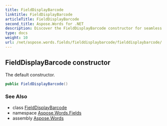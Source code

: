 ```yaml
---
title: FieldDisplayBarcode
linktitle: FieldDisplayBarcode
articleTitle: FieldDisplayBarcode
second_title: Aspose.Words for .NET
description: Discover the FieldDisplayBarcode constructor for seamless integration. Unlock default features to enhance your barcode display efficiency.
type: docs
weight: 10
url: /net/aspose.words.fields/fielddisplaybarcode/fielddisplaybarcode/
---
```

## FieldDisplayBarcode constructor

The default constructor.

```csharp
public FieldDisplayBarcode()
```

### See Also

* class [FieldDisplayBarcode](../)
* namespace [Aspose.Words.Fields](../../../aspose.words.fields/)
* assembly [Aspose.Words](../../../)

